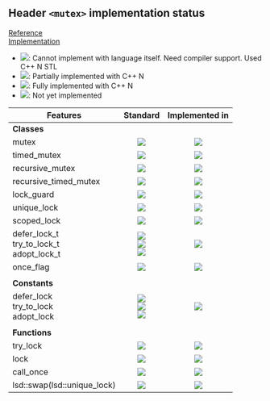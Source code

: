 ## Header `<mutex>` implementation status

[Reference](https://en.cppreference.com/w/cpp/header/mutex)  
[Implementation](../include/lsd/mutex.h)

* ![](https://img.shields.io/badge/C%2B%2B-N-red): Cannot implement with language itself. Need compiler support. Used C++ N STL
* ![](https://img.shields.io/badge/C%2B%2B-N-blue): Partially implemented with C++ N
* ![](https://img.shields.io/badge/C%2B%2B-N-green): Fully implemented with C++ N
* ![][notyet]: Not yet implemented

| Features                                     | Standard             | Implemented in                    |
|----------------------------------------------|:--------------------:|:---------------------------------:|
| **Classes**                                  |                      |                                   |
| mutex                                        | ![][cpp11]           | ![][notyet]                       |
| timed_mutex                                  | ![][cpp11]           | ![][notyet]                       |
| recursive_mutex                              | ![][cpp11]           | ![][notyet]                       |
| recursive_timed_mutex                        | ![][cpp11]           | ![][notyet]                       |
| lock_guard                                   | ![][cpp11]           | ![][notyet]                       |
| unique_lock                                  | ![][cpp11]           | ![][notyet]                       |
| scoped_lock                                  | ![][cpp17]           | ![][notyet]                       |
| defer_lock_t <br/>try_to_lock_t <br/>adopt_lock_t | ![][cpp11] <br/>![][cpp11] <br/>![][cpp11] | ![][notyet]                       |
| once_flag                                    | ![][cpp11]           | ![][notyet]                       |
|                                              |                      |                                   |
| **Constants**                                |                      |                                   |
| defer_lock <br/>try_to_lock <br/>adopt_lock  | ![][cpp11] <br/>![][cpp11] <br/>![][cpp11] | ![][notyet]                       |
|                                              |                      |                                   |
| **Functions**                                |                      |                                   |
| try_lock                                     | ![][cpp11]           | ![][notyet]                       |
| lock                                         | ![][cpp11]           | ![][notyet]                       |
| call_once                                    | ![][cpp11]           | ![][notyet]                       |
| lsd::swap(lsd::unique_lock)                    | ![][cpp11]           | ![][notyet]                       |


<!--
	C++11: 11	| 0
	C++17: 1	| 0

	Total: 12	| 0-->

[notyet]: https://img.shields.io/badge/Not_yet-orange
[removed]: https://img.shields.io/badge/Removed-red
[legacy]: https://img.shields.io/badge/legacy-grey

[cppno11]: https://img.shields.io/badge/C%2B%2B-11-red
[cppno14]: https://img.shields.io/badge/C%2B%2B-14-red
[cppno17]: https://img.shields.io/badge/C%2B%2B-17-red
[cppno20]: https://img.shields.io/badge/C%2B%2B-20-red
[cppno23]: https://img.shields.io/badge/C%2B%2B-23-red
[cppno26]: https://img.shields.io/badge/C%2B%2B-23-red

[cpppt11]: https://img.shields.io/badge/C%2B%2B-11-blue
[cpppt14]: https://img.shields.io/badge/C%2B%2B-14-blue
[cpppt17]: https://img.shields.io/badge/C%2B%2B-17-blue
[cpppt20]: https://img.shields.io/badge/C%2B%2B-20-blue
[cpppt23]: https://img.shields.io/badge/C%2B%2B-23-blue
[cpppt26]: https://img.shields.io/badge/C%2B%2B-23-blue

[cpp11]: https://img.shields.io/badge/C%2B%2B-11-green
[cpp14]: https://img.shields.io/badge/C%2B%2B-14-green
[cpp17]: https://img.shields.io/badge/C%2B%2B-17-green
[cpp20]: https://img.shields.io/badge/C%2B%2B-20-green
[cpp23]: https://img.shields.io/badge/C%2B%2B-23-green
